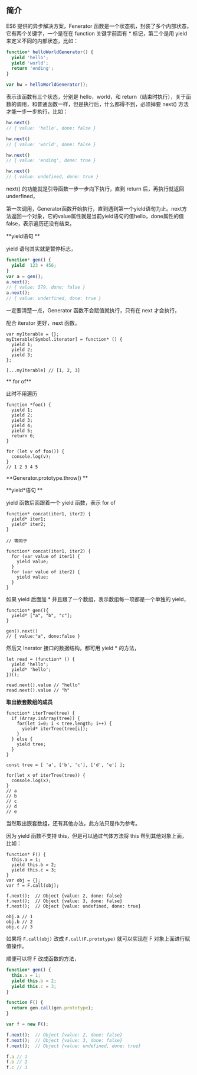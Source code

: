## 简介 

ES6 提供的异步解决方案，Fenerator 函数是一个状态机，封装了多个内部状态，它有两个关键字，一个是在在 function 关键字前面有 * 标记，第二个是用 yield 来定义不同的内部状态，比如：

```javascript
function* helloWorldGenerator() {
  yield 'hello';
  yield 'world';
  return 'ending';
}

var hw = helloWorldGenerator();
```

表示该函数有三个状态，分别是 hello，world，和 return（结束时执行），关于函数的调用，和普通函数一样，但是执行后，什么都得不到，必须掉要 next() 方法才能一步一步执行，比如：

```javascript
hw.next()
// { value: 'hello', done: false }

hw.next()
// { value: 'world', done: false }

hw.next()
// { value: 'ending', done: true }

hw.next()
// { value: undefined, done: true }
```

next() 的功能就是引导函数一步一步向下执行，直到 return 后，再执行就返回 underfined，

第一次调用，Generator函数开始执行，直到遇到第一个yield语句为止。next方法返回一个对象，它的value属性就是当前yield语句的值hello，done属性的值false，表示遍历还没有结束。

**yield语句 **

yield 语句其实就是暂停标志，

```javascript
function* gen() {
  yield  123 + 456;
}
var a = gen();
a.next();
// { value: 579, done: false }
a.next();
// { value: underfined, done: true }
```

一定要清楚一点，Generator 函数不会赋值就执行，只有在 next 才会执行，

配合 iterator 更好，next 函数，

```
var myIterable = {};
myIterable[Symbol.iterator] = function* () {
  yield 1;
  yield 2;
  yield 3;
};

[...myIterable] // [1, 2, 3]
```

** for of**

此时不用遍历

```
function *foo() {
  yield 1;
  yield 2;
  yield 3;
  yield 4;
  yield 5;
  return 6;
}

for (let v of foo()) {
  console.log(v);
}
// 1 2 3 4 5
```

**Generator.prototype.throw() **

**yield\*语句 **

yield 函数后面跟着一个 yield 函数，表示 for of

```
function* concat(iter1, iter2) {
  yield* iter1;
  yield* iter2;
}

// 等同于

function* concat(iter1, iter2) {
  for (var value of iter1) {
    yield value;
  }
  for (var value of iter2) {
    yield value;
  }
}
```

如果 yield 后面加 * 并且跟了一个数组，表示数组每一项都是一个单独的 yield，

```
function* gen(){
  yield* ["a", "b", "c"];
}

gen().next()
// { value:"a", done:false }
```

然后又 Inerator 接口的数据结构，都可用 yield * 的方法，

```
let read = (function* () {
  yield 'hello';
  yield* 'hello';
})();

read.next().value // "hello"
read.next().value // "h"
```

**取出嵌套数组的成员**

```
function* iterTree(tree) {
  if (Array.isArray(tree)) {
    for(let i=0; i < tree.length; i++) {
      yield* iterTree(tree[i]);
    }
  } else {
    yield tree;
  }
}

const tree = [ 'a', ['b', 'c'], ['d', 'e'] ];

for(let x of iterTree(tree)) {
  console.log(x);
}
// a
// b
// c
// d
// e
```

当然取出嵌套数组，还有其他办法，此方法只是作为参考。

因为 yield 函数不支持 this，但是可以通过气体方法将 this 帮到其他对象上面，比如：

```
function* F() {
  this.a = 1;
  yield this.b = 2;
  yield this.c = 3;
}
var obj = {};
var f = F.call(obj);

f.next();  // Object {value: 2, done: false}
f.next();  // Object {value: 3, done: false}
f.next();  // Object {value: undefined, done: true}

obj.a // 1
obj.b // 2
obj.c // 3
```

如果将 `F.call(obj)` 改成 `F.call(F.prototype)` 就可以实现在 F 对象上面进行赋值操作。

顺便可以将 F 改成函数的方法，

```javascript
function* gen() {
  this.a = 1;
  yield this.b = 2;
  yield this.c = 3;
}

function F() {
  return gen.call(gen.prototype);
}

var f = new F();

f.next();  // Object {value: 2, done: false}
f.next();  // Object {value: 3, done: false}
f.next();  // Object {value: undefined, done: true}

f.a // 1
f.b // 2
f.c // 3
```

